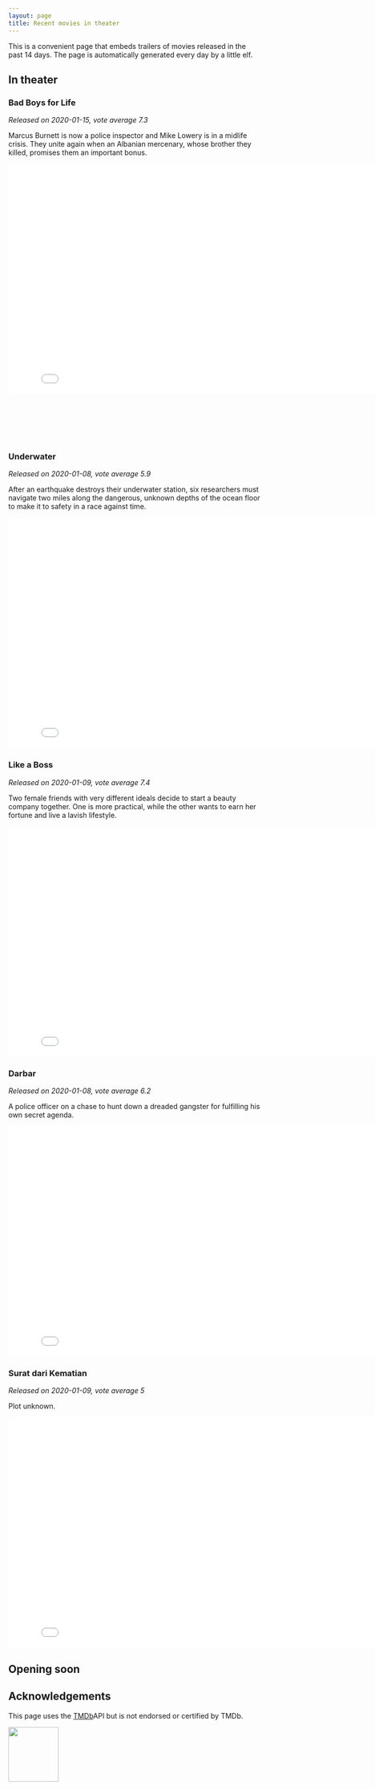 ```yaml
---
layout: page
title: Recent movies in theater
---
```


This is a convenient page that embeds trailers of movies released in the past
14 days. The page is automatically generated every day by a little elf.

## In theater


	
	

### Bad Boys for Life
*Released on 2020-01-15, vote average 7.3*

Marcus Burnett is now a police inspector and Mike Lowery is in a midlife crisis. They unite again when an Albanian mercenary, whose brother they killed, promises them an important bonus.

<iframe id="player"
	type="text/html"
	width="819"
	height="460"
  src="//www.youtube.com/embed/jKCj3XuPG8M?enablejsapi=1&origin=http://blog.justonepixel.com"
  frameborder="0"
  allowfullscreen></iframe>

	
	

  
<br/>
<br/>
<script async src="//pagead2.googlesyndication.com/pagead/js/adsbygoogle.js"></script>

<ins class="adsbygoogle"
     style="display:inline-block;width:468px;height:60px"
     data-ad-client="ca-pub-5366199723595534"
     data-ad-slot="2620298801"></ins>
<script>
(adsbygoogle = window.adsbygoogle || []).push({});
</script>
  


	
	

### Underwater
*Released on 2020-01-08, vote average 5.9*

After an earthquake destroys their underwater station, six researchers must navigate two miles along the dangerous, unknown depths of the ocean floor to make it to safety in a race against time.

<iframe id="player"
	type="text/html"
	width="819"
	height="460"
  src="//www.youtube.com/embed/jCFWEzIVILc?enablejsapi=1&origin=http://blog.justonepixel.com"
  frameborder="0"
  allowfullscreen></iframe>

	
	

  


	
	
	

  


	
	

### Like a Boss
*Released on 2020-01-09, vote average 7.4*

Two female friends with very different ideals decide to start a beauty company together. One is more practical, while the other wants to earn her fortune and live a lavish lifestyle.

<iframe id="player"
	type="text/html"
	width="819"
	height="460"
  src="//www.youtube.com/embed/9ESkyRFEso4?enablejsapi=1&origin=http://blog.justonepixel.com"
  frameborder="0"
  allowfullscreen></iframe>

	
	

  


	
	
	

  


	
	
	

  


	

  


	
	

### Darbar
*Released on 2020-01-08, vote average 6.2*

A police officer on a chase to hunt down a dreaded gangster for fulfilling his own secret agenda.

<iframe id="player"
	type="text/html"
	width="819"
	height="460"
  src="//www.youtube.com/embed/cUNNTO0IJSU?enablejsapi=1&origin=http://blog.justonepixel.com"
  frameborder="0"
  allowfullscreen></iframe>

	
	

  


	
	
	

  


	

  


	
	
	

  


	

  


	

  


	
	
	

  


	
	
	

  


	
	

### Surat dari Kematian
*Released on 2020-01-09, vote average 5*

Plot unknown.

<iframe id="player"
	type="text/html"
	width="819"
	height="460"
  src="//www.youtube.com/embed/W0KMvjHSZGA?enablejsapi=1&origin=http://blog.justonepixel.com"
  frameborder="0"
  allowfullscreen></iframe>

	
	

  


	
	
	

  


	

  


	

  


	
	
	

  



## Opening soon


	

	

	

	

	

	

	

	

	

	

	

	

	

	

	

	

	

	

	

	


## Acknowledgements

This page uses the [TMDb](https://themoviedb.org)API but is not endorsed or certified by TMDb.

<img src="https://www.themoviedb.org/assets/c9dbe2292fb5eea61788571fbd96fa67/images/v4/logos/208x226-stacked-blue.png"
	width="100"
	height="109"/>
